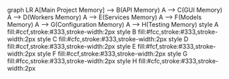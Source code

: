 graph LR
    A[Main Project Memory] --> B(API Memory)
    A --> C(GUI Memory)
    A --> D(Workers Memory)
    A --> E(Services Memory)
    A --> F(Models Memory)
    A --> G(Configuration Memory)
    A --> H(Testing Memory)
    style A fill:#ccf,stroke:#333,stroke-width:2px
    style B fill:#fcc,stroke:#333,stroke-width:2px
    style C fill:#cfc,stroke:#333,stroke-width:2px
    style D fill:#ccf,stroke:#333,stroke-width:2px
    style E fill:#fcf,stroke:#333,stroke-width:2px
    style F fill:#ccf,stroke:#333,stroke-width:2px
    style G fill:#fcc,stroke:#333,stroke-width:2px
    style H fill:#cfc,stroke:#333,stroke-width:2px